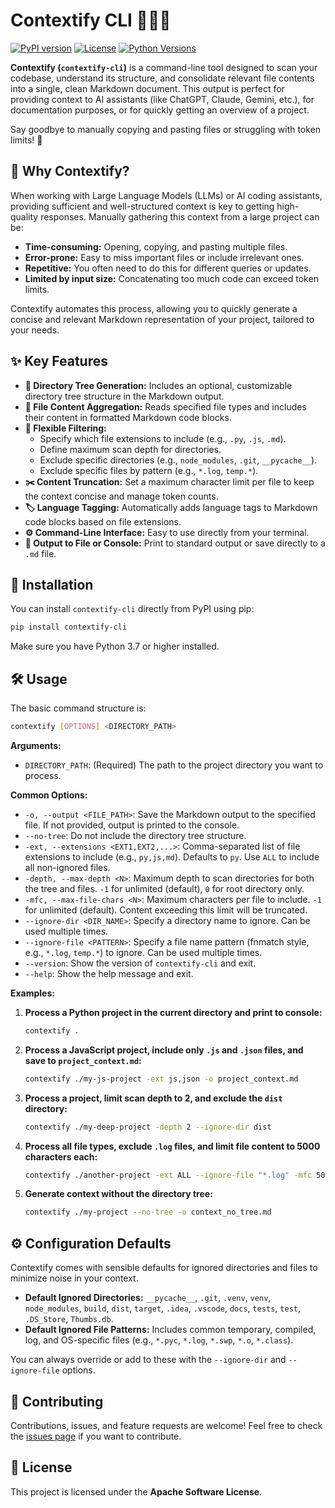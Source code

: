 # Contextify CLI 💬🌲📝

[![PyPI version](https://img.shields.io/pypi/v/contextify-cli.svg)](https://pypi.org/project/contextify-cli/)
[![License](https://img.shields.io/pypi/l/contextify-cli.svg)](https://github.com/alessandrolca/contextify/blob/main/LICENSE)
[![Python Versions](https://img.shields.io/pypi/pyversions/contextify-cli.svg)](https://pypi.org/project/contextify-cli/)

**Contextify (`contextify-cli`)** is a command-line tool designed to scan your codebase, understand its structure, and consolidate relevant file contents into a single, clean Markdown document. This output is perfect for providing context to AI assistants (like ChatGPT, Claude, Gemini, etc.), for documentation purposes, or for quickly getting an overview of a project.

Say goodbye to manually copying and pasting files or struggling with token limits! 👋

## 🤔 Why Contextify?

When working with Large Language Models (LLMs) or AI coding assistants, providing sufficient and well-structured context is key to getting high-quality responses. Manually gathering this context from a large project can be:

* **Time-consuming:** Opening, copying, and pasting multiple files.
* **Error-prone:** Easy to miss important files or include irrelevant ones.
* **Repetitive:** You often need to do this for different queries or updates.
* **Limited by input size:** Concatenating too much code can exceed token limits.

Contextify automates this process, allowing you to quickly generate a concise and relevant Markdown representation of your project, tailored to your needs.

## ✨ Key Features

* **🌲 Directory Tree Generation:** Includes an optional, customizable directory tree structure in the Markdown output.
* **📄 File Content Aggregation:** Reads specified file types and includes their content in formatted Markdown code blocks.
* **🎯 Flexible Filtering:**
    * Specify which file extensions to include (e.g., `.py`, `.js`, `.md`).
    * Define maximum scan depth for directories.
    * Exclude specific directories (e.g., `node_modules`, `.git`, `__pycache__`).
    * Exclude specific files by pattern (e.g., `*.log`, `temp.*`).
* **✂️ Content Truncation:** Set a maximum character limit per file to keep the context concise and manage token counts.
* **🏷️ Language Tagging:** Automatically adds language tags to Markdown code blocks based on file extensions.
* **⚙️ Command-Line Interface:** Easy to use directly from your terminal.
* **📝 Output to File or Console:** Print to standard output or save directly to a `.md` file.

## 🚀 Installation

You can install `contextify-cli` directly from PyPI using pip:

```bash
pip install contextify-cli
```

Make sure you have Python 3.7 or higher installed.

## 🛠️ Usage

The basic command structure is:

```bash
contextify [OPTIONS] <DIRECTORY_PATH>
```

**Arguments:**

  * `DIRECTORY_PATH`: (Required) The path to the project directory you want to process.

**Common Options:**

  * `-o, --output <FILE_PATH>`: Save the Markdown output to the specified file. If not provided, output is printed to the console.
  * `--no-tree`: Do not include the directory tree structure.
  * `-ext, --extensions <EXT1,EXT2,...>`: Comma-separated list of file extensions to include (e.g., `py,js,md`). Defaults to `py`. Use `ALL` to include all non-ignored files.
  * `-depth, --max-depth <N>`: Maximum depth to scan directories for both the tree and files. `-1` for unlimited (default), `0` for root directory only.
  * `-mfc, --max-file-chars <N>`: Maximum characters per file to include. `-1` for unlimited (default). Content exceeding this limit will be truncated.
  * `--ignore-dir <DIR_NAME>`: Specify a directory name to ignore. Can be used multiple times.
  * `--ignore-file <PATTERN>`: Specify a file name pattern (fnmatch style, e.g., `*.log`, `temp.*`) to ignore. Can be used multiple times.
  * `--version`: Show the version of `contextify-cli` and exit.
  * `--help`: Show the help message and exit.

**Examples:**

1.  **Process a Python project in the current directory and print to console:**

    ```bash
    contextify .
    ```

2.  **Process a JavaScript project, include only `.js` and `.json` files, and save to `project_context.md`:**

    ```bash
    contextify ./my-js-project -ext js,json -o project_context.md
    ```

3.  **Process a project, limit scan depth to 2, and exclude the `dist` directory:**

    ```bash
    contextify ./my-deep-project -depth 2 --ignore-dir dist
    ```

4.  **Process all file types, exclude `.log` files, and limit file content to 5000 characters each:**

    ```bash
    contextify ./another-project -ext ALL --ignore-file "*.log" -mfc 5000
    ```

5.  **Generate context without the directory tree:**

    ```bash
    contextify ./my-project --no-tree -o context_no_tree.md
    ```

## ⚙️ Configuration Defaults

Contextify comes with sensible defaults for ignored directories and files to minimize noise in your context.

  * **Default Ignored Directories:** `__pycache__`, `.git`, `.venv`, `venv`, `node_modules`, `build`, `dist`, `target`, `.idea`, `.vscode`, `docs`, `tests`, `test`, `.DS_Store`, `Thumbs.db`.
  * **Default Ignored File Patterns:** Includes common temporary, compiled, log, and OS-specific files (e.g., `*.pyc`, `*.log`, `*.swp`, `*.o`, `*.class`).

You can always override or add to these with the `--ignore-dir` and `--ignore-file` options.

## 🤝 Contributing

Contributions, issues, and feature requests are welcome\! Feel free to check the [issues page](https://github.com/alessandrolca/contextify/issues) if you want to contribute.

## 📜 License

This project is licensed under the **Apache Software License**.